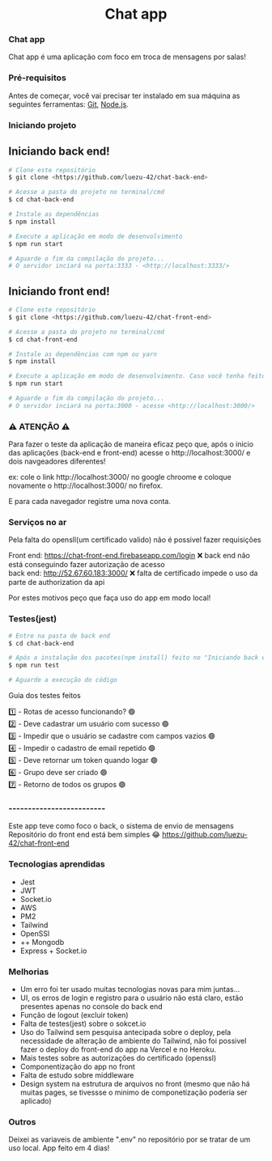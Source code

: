 <h1 align="center">Chat app</h1>

### Chat app

Chat app é uma aplicação com foco em troca de mensagens por salas!

### Pré-requisitos

Antes de começar, você vai precisar ter instalado em sua máquina as seguintes ferramentas:
[Git](https://git-scm.com), [Node.js](https://nodejs.org/en/).

### Iniciando projeto

## Iniciando back end!

```bash
# Clone este repositório
$ git clone <https://github.com/luezu-42/chat-back-end>

# Acesse a pasta do projeto no terminal/cmd
$ cd chat-back-end

# Instale as dependências
$ npm install

# Execute a aplicação em modo de desenvolvimento
$ npm run start

# Aguarde o fim da compilação do projeto...
# O servidor inciará na porta:3333 - <http://localhost:3333/>
```

## Iniciando front end!

```bash
# Clone este repositório
$ git clone <https://github.com/luezu-42/chat-front-end>

# Acesse a pasta do projeto no terminal/cmd
$ cd chat-front-end

# Instale as dependências com npm ou yarn
$ npm install

# Execute a aplicação em modo de desenvolvimento. Caso você tenha feito a instalção por yarn escreva apenas 'yarn start'
$ npm run start

# Aguarde o fim da compilação do projeto...
# O servidor inciará na porta:3000 - acesse <http://localhost:3000/>
```

###  ⚠️ ATENÇÃO ⚠️

Para fazer o teste da aplicação de maneira eficaz peço que, após o inicio das aplicações (back-end e front-end) acesse o http://localhost:3000/ e dois navgeadores diferentes!
<br>

ex: cole o link http://localhost:3000/ no google chroome e coloque novamente o http://localhost:3000/ no firefox.

E para cada navegador registre uma nova conta.

### Serviços no ar

Pela falta do opensll(um certificado valido) não é possivel fazer requisições

Front end: https://chat-front-end.firebaseapp.com/login ❌ back end não está conseguindo fazer autorização de acesso <br>
back end: http://52.67.60.183:3000/ ❌ falta de certificado impede o uso da parte de authorization da api

Por estes motivos peço que faça uso do app em modo local!


### Testes(jest)

```bash
# Entre na pasta de back end
$ cd chat-back-end

# Após a instalação dos pacotes(npm install) feito no "Iniciando back end!" execute
$ npm run test

# Aguarde a execução do código
```
Guia dos testes feitos

1️⃣ - Rotas de acesso funcionando? 🟢 <br>
2️⃣ - Deve cadastrar um usuário com sucesso 🟢 <br>
3️⃣ - Impedir que o usuário se cadastre com campos vazios 🟢 <br>
4️⃣ - Impedir o cadastro de email repetido 🟢 <br>
5️⃣ - Deve retornar um token quando logar 🟢 <br>
6️⃣ - Grupo deve ser criado 🟢 <br>
7️⃣ - Retorno de todos os grupos 🟢

### -------------------------

Este app teve como foco o back, o sistema de envio de mensagens <br>
Repositório do front end está bem simples 😂 https://github.com/luezu-42/chat-front-end

### Tecnologias aprendidas

* Jest
* JWT
* Socket.io
* AWS
* PM2
* Tailwind
* OpenSSl
* ++ Mongodb
* Express + Socket.io

### Melhorias

* Um erro foi ter usado muitas tecnologias novas para mim juntas...
* UI, os erros de login e registro para o usuário não está claro, estão presentes apenas no console do back end
* Função de logout (excluir token)
* Falta de testes(jest) sobre o sokcet.io
* Uso do Tailwind sem pesquisa antecipada sobre o deploy, pela necessidade de alteração de ambiente do Tailwind, não foi possivel fazer o deploy do front-end do app na Vercel e no Heroku. 
* Mais testes sobre as autorizações do certificado (openssl)
* Componentização do app no front
* Falta de estudo sobre middleware
* Design system na estrutura de arquivos no front (mesmo que não há muitas pages, se tivessse o minimo de componetização poderia ser aplicado)

### Outros

Deixei as variaveis de ambiente ".env" no repositório por se tratar de um uso local.
App feito em 4 dias!
